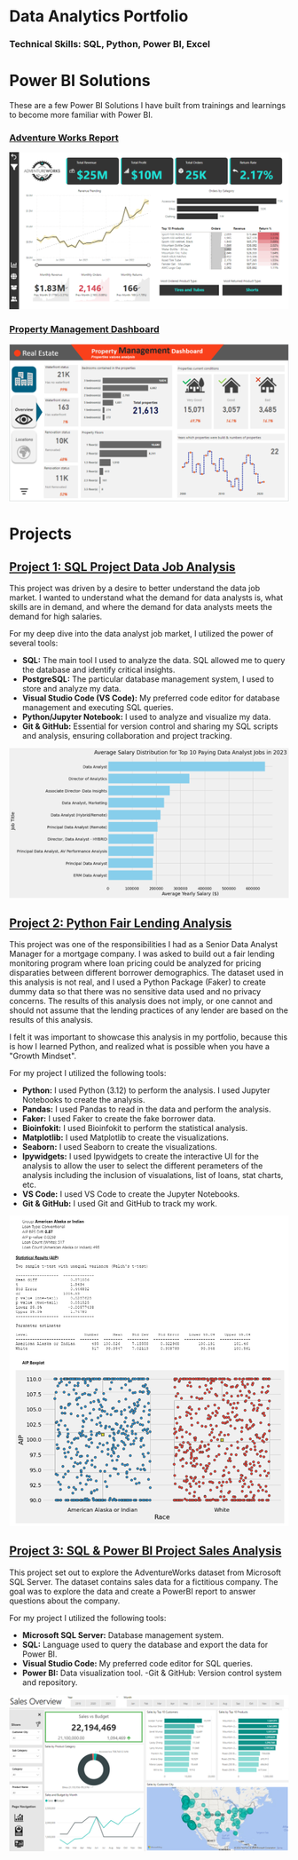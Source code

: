 # Data Analytics Portfolio

### Technical Skills: SQL, Python, Power BI, Excel

# Power BI Solutions

These are a few Power BI Solutions I have built from trainings and learnings to become more familiar with Power BI. 

### [Adventure Works Report](https://app.powerbi.com/view?r=eyJrIjoiODhkYWI5ZmYtZTk0Yy00NjUwLTg0YjItNjI3ODA3MDk1N2U5IiwidCI6ImRmODY3OWNkLWE4MGUtNDVkOC05OWFjLWM4M2VkN2ZmOTVhMCJ9)
[![Adventure Works](assets/img/AdventureWorks.png)](https://app.powerbi.com/view?r=eyJrIjoiODhkYWI5ZmYtZTk0Yy00NjUwLTg0YjItNjI3ODA3MDk1N2U5IiwidCI6ImRmODY3OWNkLWE4MGUtNDVkOC05OWFjLWM4M2VkN2ZmOTVhMCJ9)


### [Property Management Dashboard](https://app.powerbi.com/view?r=eyJrIjoiZjc0MTliNDYtNjZmYy00MWY1LTlmNTEtMmFiNGI2Y2FmOGY2IiwidCI6ImRmODY3OWNkLWE4MGUtNDVkOC05OWFjLWM4M2VkN2ZmOTVhMCJ9)
[![Property Management](assets/img/property_management.png)](https://app.powerbi.com/view?r=eyJrIjoiZjc0MTliNDYtNjZmYy00MWY1LTlmNTEtMmFiNGI2Y2FmOGY2IiwidCI6ImRmODY3OWNkLWE4MGUtNDVkOC05OWFjLWM4M2VkN2ZmOTVhMCJ9)


# Projects
## [Project 1: SQL Project Data Job Analysis](https://github.com/colby-k/SQL_Project_Data_Job_Analysis)

This project was driven by a desire to better understand the data job market. I wanted to understand what the demand for data analysts is, what skills are in demand, and where the demand for data analysts meets the demand for high salaries.

For my deep dive into the data analyst job market, I utilized the power of several tools:

- **SQL:** The main tool I used to analyze the data. SQL allowed me to query the database and identify critical insights.
- **PostgreSQL:** The particular database management system, I used to store and analyze my data.
- **Visual Studio Code (VS Code):** My preferred code editor for database management and executing SQL queries.
- **Python/Jupyter Notebook:** I used to analyze and visualize my data.
- **Git & GitHub:** Essential for version control and sharing my SQL scripts and analysis, ensuring collaboration and project tracking.

![Top Paying Roles](assets/img/1_top_paying_roles.png)

## [Project 2: Python Fair Lending Analysis](https://github.com/colby-k/Python_Project_Fair_Lending_Analysis)

This project was one of the responsibilities I had as a Senior Data Analyst Manager for a mortgage company. I was asked to build out a fair lending monitoring program where loan pricing could be analyzed for pricing disparaties between different borrower demographics. The dataset used in this analysis is not real, and I used a Python Package (Faker) to create dummy data so that there was no sensitive data used and no privacy concerns. The results of this analysis does not imply, or one cannot and should not assume that the lending practices of any lender are based on the results of this analysis.

I felt it was important to showcase this analysis in my portfolio, because this is how I learned Python, and realized what is possible when you have a "Growth Mindset".

For my project I utilized the following tools:
- **Python:** I used Python (3.12) to perform the analysis. I used Jupyter Notebooks to create the analysis.
- **Pandas:** I used Pandas to read in the data and perform the analysis.
- **Faker:** I used Faker to create the fake borrower data.
- **Bioinfokit:** I used Bioinfokit to perform the statistical analysis.
- **Matplotlib:** I used Matplotlib to create the visualizations.
- **Seaborn:** I used Seaborn to create the visualizations.
- **Ipywidgets:** I used Ipywidgets to create the interactive UI for the analysis to allow the user to select the different perameters of the analysis including the inclusion of visualations, list of loans, stat charts, etc.
- **VS Code:** I used VS Code to create the Jupyter Notebooks.
- **Git & GitHub:** I used Git and GitHub to track my work.

![Fair Lending Analysis](assets/img/national_result.png)

## [Project 3: SQL & Power BI Project Sales Analysis](https://github.com/colby-k/SQL_PowerBI_Project_Sales_Analysis)

This project set out to explore the AdventureWorks dataset from Microsoft SQL Server. The dataset contains sales data for a fictitious company. The goal was to explore the data and create a PowerBI report to answer questions about the company.

For my project I utilized the following tools:

- **Microsoft SQL Server:** Database management system.
- **SQL:** Language used to query the database and export the data for Power BI.
- **Visual Studio Code:** My preferred code editor for SQL queries.
- **Power BI:** Data visualization tool. -Git & GitHub: Version control system and repository.

[![Sales Dashboard](assets/img/Sales_Report.png)](https://app.powerbi.com/view?r=eyJrIjoiODBmZTYzMzAtYzZlMi00ODRlLWE2ZWItMmJkNDgwODhlNTc2IiwidCI6ImRmODY3OWNkLWE4MGUtNDVkOC05OWFjLWM4M2VkN2ZmOTVhMCJ9&pageName=ReportSection)
